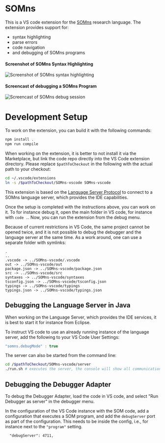 # SOMns

This is a VS code extension for the [SOMns][SOMns] research language.
The extension provides support for:

 - syntax highlighting
 - parse errors
 - code navigation
 - and debugging of SOMns programs

#### Screenshot of SOMns Syntax Highlighting


![Screenshot of SOMns syntax highlighting](https://som-st.github.io/images/vscode-somns-syntax-highlighting.png)

#### Screencast of debugging a SOMns Program

![Screencast of SOMns debug session](https://som-st.github.io/images/vscode-somns-debugger.gif)


# Development Setup

To work on the extension, you can build it with the following commands:

```bash
npm install .
npm run compile
```

When working on the extension, it is better to not install it via the
Marketplace, but link the code repo directly into the VS Code extension
directory. Please replace `$pathToCheckout` in the following with the actual
path to your checkout:

```bash
cd ~/.vscode/extensions
ln -s /$pathToCheckout/SOMns-vscode SOMns-vscode
```

This extension is based on the [Language Server
Protocol](https://github.com/Microsoft/language-server-protocol) to connect to
a SOMns language server, which provides the IDE capabilities.

Once the setup is completed with the instructions above, you can work on it. To
for instance debug it, open the main folder in VS code, for instance with
`code .`. Now, you can run the extension from the debug menu.

Because of current restrictions in VS Code, the same project cannot be opened
twice, and it is not possible to debug the debugger and the language server at
the same time. As a work around, one can use a separate folder with symlinks:

```
.
..
.vscode -> ../SOMns-vscode/.vscode
out -> ../SOMns-vscode/out
package.json -> ../SOMns-vscode/package.json
src -> ../SOMns-vscode/src
syntaxes -> ../SOMns-vscode/syntaxes
tsconfig.json -> ../SOMns-vscode/tsconfig.json
typings -> ../SOMns-vscode/typings
typings.json -> ../SOMns-vscode/typings.json
```

## Debugging the Language Server in Java

When working on the Language Server, which provides the IDE services, it is best
to start it for instance from Eclipse.

To instruct VS code to use an already running instance of the language server,
add the following to your VS Code User Settings: 

```JavaScript
"somns.debugMode" : true
```

The server can also be started from the command line:

```bash
cd /$pathToCheckout/SOMns-vscode/server
./run.sh # executes the server, the console will show all communication
```

## Debugging the Debugger Adapter

To debug the Debugger Adapter, load the code in VS code, and select "Run Debugger as server" in the debugger menu.

In the configuration of the VS Code instance with the SOM code, add a 
configuration that executes a SOM program, and add the `debugServer` port
as part of the configuration. This needs to be inside the config, i.e., for 
instance next to the `"program"` setting.

```
  "debugServer": 4711,
```


[SOMns]: https://github.com/smarr/SOMns

